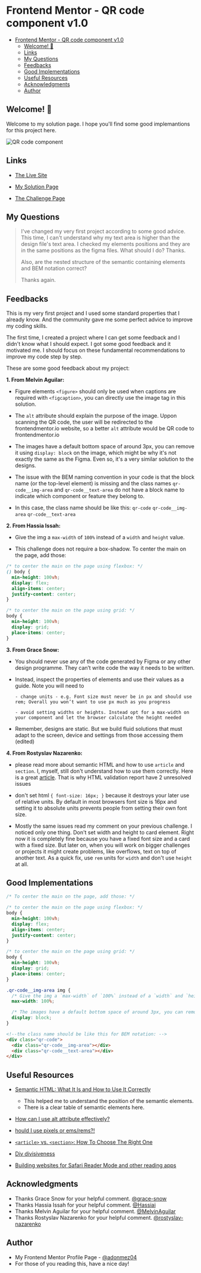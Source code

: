 # Frontend Mentor - QR code component v1.0

- [Frontend Mentor - QR code component v1.0](#frontend-mentor---qr-code-component-v10)
  - [Welcome! 👋](#welcome-)
  - [Links](#links)
  - [My Questions](#my-questions)
  - [Feedbacks](#feedbacks)
  - [Good Implementations](#good-implementations)
  - [Useful Resources](#useful-resources)
  - [Acknowledgments](#acknowledgments)
  - [Author](#author)

## Welcome! 👋

Welcome to my solution page. I hope you'll find some good implemantions for this project here.

![QR code component](./design/desktop-preview.jpg)

## Links

- [The Live Site](https://adonmez04.github.io/QR-code-component-v1.0/)

- [My Solution Page](https://www.frontendmentor.io/solutions/1qrcodecomponent-v11-DCyBcnh7oW)

- [The Challenge Page](https://www.frontendmentor.io/challenges/qr-code-component-iux_sIO_H)

## My Questions

> I've changed my very first project according to some good advice. This time, I can't understand why my text area is higher than the design file's text area. I checked my elements positions and they are in the same positions as the figma files. What should I do? Thanks.
>
> Also, are the nested structure of the semantic containing elements and BEM notation correct?
>
> Thanks again.

## Feedbacks

This is my very first project and I used some standard properties that I already know. And the community gave me some perfect advice to improve my coding skills.

The first time, I created a project where I can get some feedback and I didn't know what I should expect. I got some good feedback and it motivated me. I should focus on these fundamental recommendations to improve my code step by step.

These are some good feedback about my project:

**1. From Melvin Aguilar:**

- Figure elements `<figure>` should only be used when captions are required with `<figcaption>`, you can directly use the image tag in this solution.

- The `alt` attribute should explain the purpose of the image. Uppon scanning the QR code, the user will be redirected to the frontendmentor.io website, so a better `alt` attribute would be QR code to frontendmentor.io

- The images have a default bottom space of around 3px, you can remove it using `display: block` on the image, which might be why it's not exactly the same as the Figma. Even so, it's a very similar solution to the designs.

- The issue with the BEM naming convention in your code is that the block name (or the top-level element) is missing and the class names `qr-code__img-area` and `qr-code__text-area` do not have a block name to indicate which component or feature they belong to.

- In this case, the class name should be like this:
  `qr-code`
  `qr-code__img-area`
  `qr-code__text-area`

**2. From Hassia Issah:**

- Give the img a `max-width` of `100%` instead of a `width` and `height` value.

- This challenge does not require a box-shadow. To center the main on the page, add those:

```css
/* to center the main on the page using flexbox: */
() body {
  min-height: 100vh;
  display: flex;
  align-items: center;
  justify-content: center;
}
```

```css
/* to center the main on the page using grid: */
body {
  min-height: 100vh;
  display: grid;
  place-items: center;
}
```

**3. From Grace Snow:**

- You should never use any of the code generated by Figma or any other design programme.
  They can’t write code the way it needs to be written.

- Instead, inspect the properties of elements and use their values as a guide.
  Note you will need to

      - change units - e.g. Font size must never be in px and should use rem; Overall you won’t want to use px much as you progress

      - avoid setting widths or heights. Instead opt for a max-width on your component and let the browser calculate the height needed

- Remember, designs are static. But we build fluid solutions that must adapt to the screen, device and settings from those accessing them (edited)

**4. From Rostyslav Nazarenko:**

- please read more about semantic HTML and how to use `article` and `section`. I, myself, still don't understand how to use them correctly. Here is a great [article](https://www.smashingmagazine.com/2022/07/article-section-elements-accessibility/#what-the-html-spec-say). That is why HTML validation report have 2 unresolved issues

- don't set html `{ font-size: 16px; }` because it destroys your later use of relative units. By default in most browsers font size is 16px and setting it to absolute units prevents people from setting their own font size.

- Mostly the same issues read my comment on your previous challenge. I noticed only one thing. Don't set width and height to card element. Right now it is completely fine because you have a fixed font size and a card with a fixed size. But later on, when you will work on bigger challenges or projects it might create problems, like overflows, text on top of another text. As a quick fix, use `rem` units for `width` and don't use `height` at all.

## Good Implementations

```css
/* To center the main on the page, add those: */

/* to center the main on the page using flexbox: */
body {
  min-height: 100vh;
  display: flex;
  align-items: center;
  justify-content: center;
}

/* to center the main on the page using grid: */
body {
  min-height: 100vh;
  display: grid;
  place-items: center;
}
```

```css
.qr-code__img-area img {
  /* Give the img a `max-width` of `100%` instead of a `width` and `height` value.*/
  max-width: 100%;

  /* The images have a default bottom space of around 3px, you can remove it using `display: block` on the image, which might be why it's not exactly the same as the Figma. Even so, it's a very similar solution to the designs. */
  display: block;
}
```

```html
<!--the class name should be like this for BEM notation: -->
<div class="qr-code">
  <div class="qr-code__img-area"></div>
  <div class="qr-code__text-area"></div>
</div>
```

## Useful Resources

- [Semantic HTML: What It Is and How to Use It Correctly](https://www.semrush.com/blog/semantic-html5-guide/)

  - This helped me to understand the position of the semantic elements.
  - There is a clear table of semantic elements here.

- [How can I use alt attribute effectively?](https://webaim.org/techniques/alttext/)

- [hould I use pixels or ems/rems?!](https://www.joshwcomeau.com/css/surprising-truth-about-pixels-and-accessibility/)

- [`<article>` vs. `<section>`: How To Choose The Right One](https://www.smashingmagazine.com/2022/07/article-section-elements-accessibility/#what-the-html-spec-say)

- [Div divisiveness](https://www.scottohara.me/blog/2022/01/20/divisive.html)

- [Building websites for Safari Reader Mode and other reading apps](https://medium.com/@mandy.michael/building-websites-for-safari-reader-mode-and-other-reading-apps-1562913c86c9)

## Acknowledgments

- Thanks Grace Snow for your helpful comment. [@grace-snow](https://www.frontendmentor.io/profile/grace-snow)
- Thanks Hassia Issah for your helpful comment. [@Hassiai](https://www.frontendmentor.io/profile/Hassiai)
- Thanks Melvin Aguilar for your helpful comment. [@MelvinAguilar](https://www.frontendmentor.io/profile/MelvinAguilar)
- Thanks Rostyslav Nazarenko for your helpful comment. [@rostyslav-nazarenko](https://www.frontendmentor.io/profile/rostyslav-nazarenko)

## Author

- My Frontend Mentor Profile Page - [@adonmez04](https://www.frontendmentor.io/profile/adonmez04)
- For those of you reading this, have a nice day!
